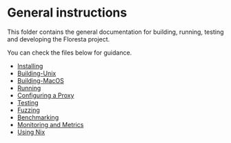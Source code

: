 # General instructions

This folder contains the general documentation for building, running, testing and developing the Floresta project.

You can check the files below for guidance.

- [Installing](installing.md)
- [Building-Unix](build-unix.md)
- [Building-MacOS](build-macos.md)
- [Running](run.md)
- [Configuring a Proxy](proxy.md)
- [Testing](running-tests.md)
- [Fuzzing](fuzzing.md)
- [Benchmarking](benchmarking.md)
- [Monitoring and Metrics](metrics.md)
- [Using Nix](nix.md)
